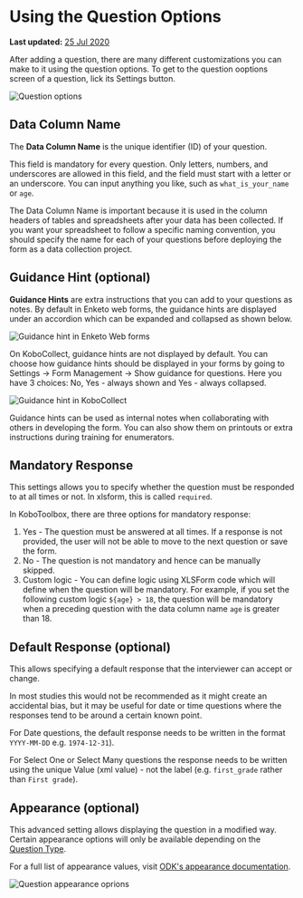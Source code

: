 # Using the Question Options
**Last updated:** <a href="https://github.com/kobotoolbox/docs/blob/e341c15a1e4d5391551a195acd36ecec7124062d/source/question_options.md" class="reference">25 Jul 2020</a>

After adding a question, there are many different customizations you can make to it using the question options. To get to the question ooptions screen of a question, lick its <i class="k-icon k-icon-settings"></i> Settings button.

![Question options](/images/question_options/options2.png)

## Data Column Name

The **Data Column Name** is the unique identifier (ID) of your question.

This field is mandatory for every question. Only letters, numbers, and underscores are allowed in this field, and the field must start with a letter or an underscore. You can input anything you like, such as `what_is_your_name` or `age`.

The Data Column Name is important because it is used in the column headers of tables and spreadsheets after your data has been collected. If you want your spreadsheet to follow a specific naming convention, you should specify the name for each of your questions before deploying the form as a data collection project.

## Guidance Hint (optional)

**Guidance Hints** are extra instructions that you can add to your questions as notes. By default in Enketo web forms, the guidance hints are displayed under an accordion which can be expanded and collapsed as shown below.

![Guidance hint in Enketo Web forms](/images/question_options/guidance_hint_enketo.gif)

On KoboCollect, guidance hints are not displayed by default. You can choose how guidance hints should be displayed in your forms by going to Settings -> Form Management -> Show guidance for questions. Here you have 3 choices: No, Yes - always shown and Yes - always collapsed.

![Guidance hint in KoboCollect](/images/question_options/guidance_hint_kobocollect.gif)

Guidance hints can be used as internal notes when collaborating with others in developing the form. You can also show them on printouts or extra instructions during training for enumerators.

## Mandatory Response

This settings allows you to specify whether the question must be responded to at all times or not. In xlsform, this is called `required`.

In KoboToolbox, there are three options for mandatory response:

1. Yes - The question must be answered at all times. If a response is not provided, the user will not be able to move to the next question or save the form.
2. No - The question is not mandatory and hence can be manually skipped.
3. Custom logic - You can define logic using XLSForm code which will define when the question will be mandatory. For example, if you set the following custom logic `${age} > 18`, the question will be mandatory when a preceding question with the data column name `age` is greater than 18.

## Default Response (optional)

This allows specifying a default response that the interviewer can accept or change.

In most studies this would not be recommended as it might create an accidental bias, but it may be useful for date or time questions where the responses tend to be around a certain known point. 

For <i class="k-icon k-icon-qt-date"></i> Date questions, the default response needs to be written in the format `YYYY-MM-DD` e.g. `1974-12-31`). 

For <i class="k-icon k-icon-qt-select-one"></i> Select One or <i class="k-icon k-icon-qt-select-many"></i> Select Many questions the response needs to be written using the unique Value (xml value) - not the label (e.g. `first_grade` rather than `First grade`).

## Appearance (optional)

This advanced setting allows displaying the question in a modified way. Certain appearance options will only be available depending on the [Question Type](question_types.md).

For a full list of appearance values, visit [ODK's appearance documentation](http://xlsform.org/en/#appearance).

![Question appearance oprions](/images/question_options/appearance.png)
